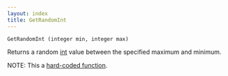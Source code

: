 ```yaml
---
layout: index
title: GetRandomInt
---
```


    GetRandomInt (integer min, integer max)

Returns a random [int](../types/int.html) value between the specified maximum and minimum.

NOTE: This a [hard-coded function](hardcoded.html).
